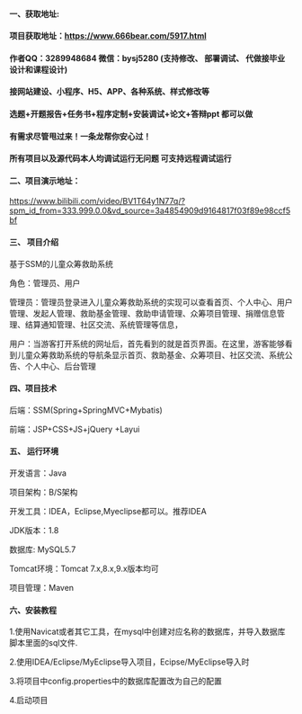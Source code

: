 

#### 一、获取地址:
#### 项目获取地址：https://www.666bear.com/5917.html
#### 作者QQ：3289948684 微信：bysj5280 (支持修改、 部署调试、 代做接毕业设计和课程设计)
#### 接网站建设、小程序、H5、APP、各种系统、样式修改等
#### 选题+开题报告+任务书+程序定制+安装调试+论文+答辩ppt 都可以做
#### 有需求尽管甩过来！一条龙帮你安心过！
#### 所有项目以及源代码本人均调试运行无问题 可支持远程调试运行


#### 二、项目演示地址：


https://www.bilibili.com/video/BV1T64y1N77q/?spm_id_from=333.999.0.0&vd_source=3a4854909d9164817f03f89e98ccf5bf

#### 三、 项目介绍
基于SSM的儿童众筹救助系统

角色：管理员、用户

管理员：管理员登录进入儿童众筹救助系统的实现可以查看首页、个人中心、用户管理、发起人管理、救助基金管理、救助申请管理、众筹项目管理、捐赠信息管理、结算通知管理、社区交流、系统管理等信息，

用户：当游客打开系统的网址后，首先看到的就是首页界面。在这里，游客能够看到儿童众筹救助系统的导航条显示首页、救助基金、众筹项目、社区交流、系统公告、个人中心、后台管理

#### 四、项目技术

后端：SSM(Spring+SpringMVC+Mybatis)

前端：JSP+CSS+JS+jQuery +Layui

#### 五、 运行环境
开发语言：Java

项目架构：B/S架构

开发工具：IDEA，Eclipse,Myeclipse都可以。推荐IDEA

JDK版本：1.8

数据库: MySQL5.7

Tomcat环境：Tomcat 7.x,8.x,9.x版本均可

项目管理：Maven



#### 六、安装教程

1.使用Navicat或者其它工具，在mysql中创建对应名称的数据库，并导入数据库脚本里面的sql文件.

2.使用IDEA/Eclipse/MyEclipse导入项目，Ecipse/MyEclipse导入时

3.将项目中config.properties中的数据库配置改为自己的配置

4.启动项目






